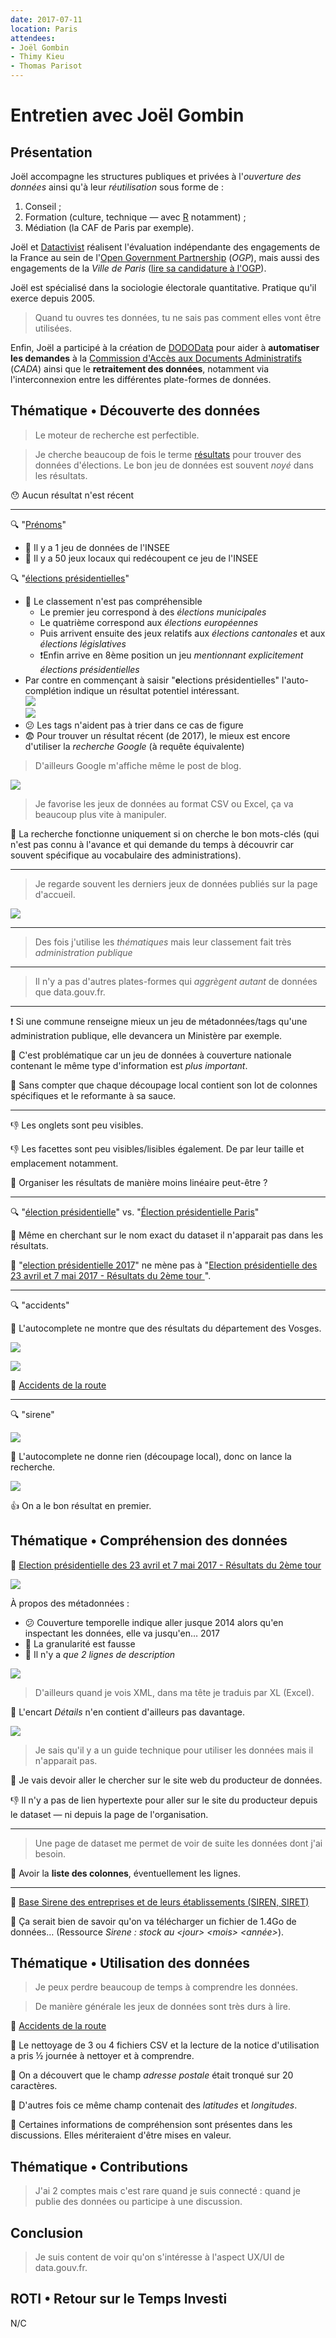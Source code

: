 ```yaml
---
date: 2017-07-11
location: Paris
attendees:
- Joël Gombin
- Thimy Kieu
- Thomas Parisot
---
```


# Entretien avec Joël Gombin

## Présentation

Joël accompagne les structures publiques et privées à l'_ouverture des données_ ainsi qu'à leur _réutilisation_ sous forme de :

1. Conseil ;
2. Formation (culture, technique — avec [R](https://www.r-project.org/) notamment) ;
3. Médiation (la CAF de Paris par exemple).

Joël et [Datactivist](http://datactivi.st/) réalisent l'évaluation indépendante des engagements de la France au sein de l'[Open Government Partnership](https://www.opengovpartnership.org/) (_OGP_), mais aussi des engagements de la _Ville de Paris_ ([lire sa candidature à l'OGP](https://www.opengovpartnership.org/sites/default/files/Paris%20Candidacy%20OGP_0.pdf)).

Joël est spécialisé dans la sociologie électorale quantitative. Pratique qu'il exerce depuis 2005.

> Quand tu ouvres tes données, tu ne sais pas comment elles vont être utilisées.

Enfin, Joël a participé à la création de [DODOData](http://www.dododata.io/) pour aider à **automatiser les demandes** à la [Commission d'Accès aux Documents Administratifs](http://www.cada.fr/) (_CADA_) ainsi que le **retraitement des données**, notamment via l'interconnexion entre les différentes plate-formes de données.

## Thématique • Découverte des données

> Le moteur de recherche est perfectible.

> Je cherche beaucoup de fois le terme [résultats](https://www.data.gouv.fr/fr/search/?q=r%C3%A9sultats) pour trouver des données d'élections. Le bon jeu de données est souvent _noyé_ dans les résultats.

😯 Aucun résultat n'est récent

---

🔍 "[Prénoms](https://www.data.gouv.fr/fr/search/?q=pr%C3%A9noms)"

* 🙂 Il y a 1 jeu de données de l'INSEE  
* 🤔 Il y a 50 jeux locaux qui redécoupent ce jeu de l'INSEE

🔍 "[élections présidentielles](https://www.data.gouv.fr/fr/search/?q=%C3%A9lections+pr%C3%A9sidentielles)"

* 🤔 Le classement n'est pas compréhensible
	* Le premier jeu correspond à des _élections municipales_
	* Le quatrième correspond aux _élections européennes_
	* Puis arrivent ensuite des jeux relatifs aux _élections cantonales_ et aux _élections législatives_
	* ❗️Enfin arrive en 8ème position un jeu _mentionnant explicitement_ _élections présidentielles_
* Par contre en commençant à saisir "**e**lections présidentielles" l'auto-complétion indique un résultat potentiel intéressant.  
![](20170711-joel/search-elections-presidentielles.png)  
![](20170711-joel/search-élections-presidentielles.png)
* 😕 Les tags n'aident pas à trier dans ce cas de figure
* 😨 Pour trouver un résultat récent (de 2017), le mieux est encore d'utiliser la _recherche Google_ (à requête équivalente)

> D'ailleurs Google m'affiche même le post de blog.

![](20170711-joel/google-élections-présidentielles.png)


> Je favorise les jeux de données au format CSV ou Excel, ça va beaucoup plus vite à manipuler.

🤔 La recherche fonctionne uniquement si on cherche le bon mots-clés (qui n'est pas connu à l'avance et qui demande du temps à découvrir car souvent spécifique au vocabulaire des administrations).

---

> Je regarde souvent les derniers jeux de données publiés sur la page d'accueil.

![](20170711-joel/latest-datasets.png)

---

> Des fois j'utilise les _thématiques_ mais leur classement fait très _administration publique_

---

> Il n'y a pas d'autres plates-formes qui _aggrègent autant_ de données que data.gouv.fr.

---

❗️ Si une commune renseigne mieux un jeu de métadonnées/tags qu'une administration publique, elle devancera un Ministère par exemple. 

😤 C'est problématique car un jeu de données à couverture nationale contenant le même type d'information est _plus important_.

🤔 Sans compter que chaque découpage local contient son lot de colonnes spécifiques et le reformante à sa sauce.

---

👎 Les onglets sont peu visibles.

👎 Les facettes sont peu visibles/lisibles également. De par leur taille et emplacement notamment.

💬 Organiser les résultats de manière moins linéaire peut-être ?

---

🔍 "[élection présidentielle](https://www.data.gouv.fr/fr/search/?q=%C3%A9lection+pr%C3%A9sidentielle)" vs. "[Élection présidentielle Paris](https://www.data.gouv.fr/fr/search/?q=%C3%A9lection+pr%C3%A9sidentielle+paris)"

😤 Même en cherchant sur le nom exact du dataset il n'apparait pas dans les résultats.

😤 "[election présidentielle 2017](https://www.data.gouv.fr/fr/search/?q=Election+pr%C3%A9sidentielle+2017)" ne mène pas à "[Election présidentielle des 23 avril et 7 mai 2017 - Résultats du 2ème tour
](http://www.data.gouv.fr/fr/datasets/election-presidentielle-des-23-avril-et-7-mai-2017-resultats-du-2eme-tour-1/)".

---

🔍 "accidents"

😤 L'autocomplete ne montre que des résultats du département des Vosges.

![](20170711-joel/search-accidents-autocomplete.png)

![](20170711-joel/search-accidents.png)

🔗 [Accidents de la route](https://www.data.gouv.fr/fr/datasets/accidents-de-la-route/)

---

🔍 "sirene"

![](20170711-joel/sirene-autocomplete.png)

😤 L'autocomplete ne donne rien (découpage local), donc on lance la recherche.

![](20170711-joel/sirene-search.png)

👍 On a le bon résultat en premier.

## Thématique • Compréhension des données

🔗 [Election présidentielle des 23 avril et 7 mai 2017 - Résultats du 2ème tour](https://www.data.gouv.fr/fr/datasets/resultats-de-lintegralite-des-elections-depuis-2001/)

![](20170711-joel/search-intégralité-élections.png)

À propos des métadonnées :

* 😕 Couverture temporelle indique aller jusque 2014 alors qu'en inspectant les données, elle va jusqu'en… 2017
* 😤 La granularité est fausse
* 😤 Il n'y a _que 2 lignes de description_

![](20170711-joel/dataset-dates.png)

> D'ailleurs quand je vois XML, dans ma tête je traduis par XL (Excel).

🤔 L'encart _Détails_ n'en contient d'ailleurs pas davantage.

![](20170711-joel/dataset-details.png)

> Je sais qu'il y a un guide technique pour utiliser les données mais il n'apparait pas.

💬 Je vais devoir aller le chercher sur le site web du producteur de données.

👎 Il n'y a pas de lien hypertexte pour aller sur le site du producteur depuis le dataset — ni depuis la page de l'organisation.

---

> Une page de dataset me permet de voir de suite les données dont j'ai besoin.

💬 Avoir la **liste des colonnes**, éventuellement les lignes.

---

🔗 [Base Sirene des entreprises et de leurs établissements (SIREN, SIRET)](https://www.data.gouv.fr/fr/datasets/base-sirene-des-entreprises-et-de-leurs-etablissements-siren-siret/)

💬 Ça serait bien de savoir qu'on va télécharger un fichier de 1.4Go de données… (Ressource _Sirene : stock au \<jour\> \<mois\> \<année\>_).


## Thématique • Utilisation des données

> Je peux perdre beaucoup de temps à comprendre les données.

> De manière générale les jeux de données sont très durs à lire.

🔗 [Accidents de la route](https://www.data.gouv.fr/fr/datasets/accidents-de-la-route/)

💬 Le nettoyage de 3 ou 4 fichiers CSV et la lecture de la notice d'utilisation a pris ½ journée à nettoyer et à comprendre.

😤 On a découvert que le champ _adresse postale_ était tronqué sur 20 caractères.

😤 D'autres fois ce même champ contenait des _latitudes_ et _longitudes_.

💬 Certaines informations de compréhension sont présentes dans les discussions. Elles mériteraient d'être mises en valeur.

## Thématique • Contributions

> J'ai 2 comptes mais c'est rare quand je suis connecté : quand je publie des données ou participe à une discussion.

## Conclusion

> Je suis content de voir qu'on s'intéresse à l'aspect UX/UI de data.gouv.fr.

## ROTI • Retour sur le Temps Investi

N/C
